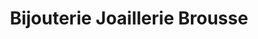 ---
title: "Bijouterie Joaillerie Brousse"
url: /sable-sur-sarthe/bijouterie-joaillerie-brousse/
shop: bijoux
---